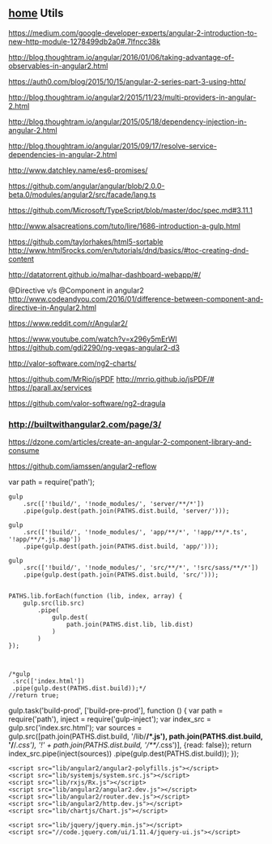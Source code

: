 [home](../README.md)
Utils
-----------------------


https://medium.com/google-developer-experts/angular-2-introduction-to-new-http-module-1278499db2a0#.7lfncc38k

http://blog.thoughtram.io/angular/2016/01/06/taking-advantage-of-observables-in-angular2.html

https://auth0.com/blog/2015/10/15/angular-2-series-part-3-using-http/

http://blog.thoughtram.io/angular2/2015/11/23/multi-providers-in-angular-2.html



http://blog.thoughtram.io/angular/2015/05/18/dependency-injection-in-angular-2.html

http://blog.thoughtram.io/angular/2015/09/17/resolve-service-dependencies-in-angular-2.html

http://www.datchley.name/es6-promises/


https://github.com/angular/angular/blob/2.0.0-beta.0/modules/angular2/src/facade/lang.ts

https://github.com/Microsoft/TypeScript/blob/master/doc/spec.md#3.11.1


http://www.alsacreations.com/tuto/lire/1686-introduction-a-gulp.html


https://github.com/taylorhakes/html5-sortable
http://www.html5rocks.com/en/tutorials/dnd/basics/#toc-creating-dnd-content

http://datatorrent.github.io/malhar-dashboard-webapp/#/

@Directive v/s @Component in angular2
http://www.codeandyou.com/2016/01/difference-between-component-and-directive-in-Angular2.html


https://www.reddit.com/r/Angular2/

https://www.youtube.com/watch?v=x296y5mErWI
https://github.com/gdi2290/ng-vegas-angular2-d3

http://valor-software.com/ng2-charts/

https://github.com/MrRio/jsPDF
http://mrrio.github.io/jsPDF/#
https://parall.ax/services

https://github.com/valor-software/ng2-dragula

### http://builtwithangular2.com/page/3/

https://dzone.com/articles/create-an-angular-2-component-library-and-consume


https://github.com/iamssen/angular2-reflow


var path = require('path');

    gulp
        .src(['!build/', '!node_modules/', 'server/**/*'])
        .pipe(gulp.dest(path.join(PATHS.dist.build, 'server/')));

    gulp
        .src(['!build/', '!node_modules/', 'app/**/*', '!app/**/*.ts', '!app/**/*.js.map'])
        .pipe(gulp.dest(path.join(PATHS.dist.build, 'app/')));

    gulp
        .src(['!build/', '!node_modules/', 'src/**/*', '!src/sass/**/*'])
        .pipe(gulp.dest(path.join(PATHS.dist.build, 'src/')));


    PATHS.lib.forEach(function (lib, index, array) {
        gulp.src(lib.src)
            .pipe(
                gulp.dest(
                    path.join(PATHS.dist.lib, lib.dist)
                )
            )
    });



    /*gulp
     .src(['index.html'])
     .pipe(gulp.dest(PATHS.dist.build));*/
    //return true;



gulp.task('build-prod', ['build-pre-prod'], function () {
    var path = require('path'),
        inject = require('gulp-inject');
    var index_src = gulp.src('index.src.html');
    var sources = gulp.src([path.join(PATHS.dist.build, '/lib/**/*.js'), path.join(PATHS.dist.build, '/**/*.css'), '!' + path.join(PATHS.dist.build, '/**/*.css')], {read: false});
    return index_src.pipe(inject(sources))
        .pipe(gulp.dest(PATHS.dist.build));
});



<!DOCTYPE html>
<html lang="fr">
<head>
    <base href="/build/">
    <title>Dashboard</title>
    <link rel="stylesheet" href="lib/font-awesome/css/font-awesome.min.css">
    <link rel="stylesheet" href="lib/bootstrap/css/bootstrap.min.css">
    <link rel="stylesheet" href="lib/jquery-ui/themes/smoothness/jquery-ui.css">
    <link rel="stylesheet" href="src/css/style.sass.css">

    <script src="lib/angular2/angular2-polyfills.js"></script>
    <script src="lib/systemjs/system.src.js"></script>
    <script src="lib/rxjs/Rx.js"></script>
    <script src="lib/angular2/angular2.dev.js"></script>
    <script src="lib/angular2/router.dev.js"></script>
    <script src="lib/angular2/http.dev.js"></script>
    <script src="lib/chartjs/Chart.js"></script>

    <script src="lib/jquery/jquery.min.js"></script>
    <script src="//code.jquery.com/ui/1.11.4/jquery-ui.js"></script>